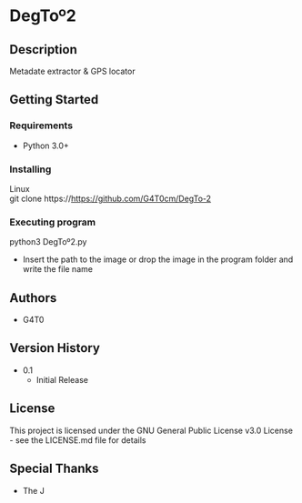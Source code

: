 # DegToº2

## Description

Metadate extractor & GPS locator

## Getting Started

### Requirements

* Python 3.0+

### Installing

 Linux  
git clone https://https://github.com/G4T0cm/DegTo-2
  
### Executing program

python3 DegToº2.py

* Insert the path to the image or drop the image in the program folder and write the file name

## Authors
* G4T0

## Version History
* 0.1
    * Initial Release

## License

This project is licensed under the GNU General Public License v3.0 License - see the LICENSE.md file for details

## Special Thanks
* The J

